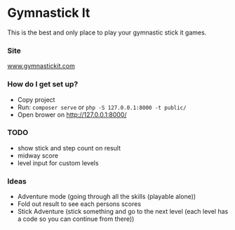 # Gymnastick It #

This is the best and only place to play your gymnastic stick it games.

### Site ###
www.gymnastickit.com

### How do I get set up? ###

* Copy project
* Run: `composer serve` or `php -S 127.0.0.1:8000 -t public/`
* Open brower on http://127.0.0.1:8000/

### TODO ###
 * show stick and step count on result
 * midway score
 * level input for custom levels

### Ideas ###
 - Adventure mode (going through all the skills (playable alone))
 - Fold out result to see each persons scores
 - Stick Adventure (stick something and go to the next level (each level has a code so you can continue from there))
